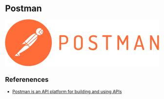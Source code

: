 # Postman

![alt text](image-1.png)

## Referenences

- [Postman is an API platform for building and using APIs](https://www.postman.com/)